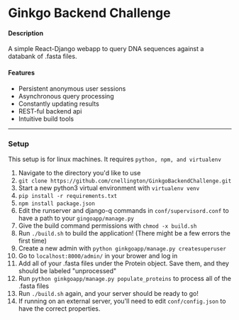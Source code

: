 # Ginkgo Backend Challenge
#### Description
A simple React-Django webapp to query DNA sequences against a databank of .fasta files.
#### Features
* Persistent anonymous user sessions
* Asynchronous query processing
* Constantly updating results
* REST-ful backend api
* Intuitive build tools
---
### Setup
This setup is for linux machines. It requires ```python, npm, and virtualenv```
1. Navigate to the directory you'd like to use
2. ```git clone https://github.com/cnellington/GinkgoBackendChallenge.git```
3. Start a new python3 virtual environment with ```virtualenv venv```
4. ```pip install -r requirements.txt```
5. ```npm install package.json```
6. Edit the runserver and django-q commands in ```conf/supervisord.conf``` to have a path to your ```gingoapp/manage.py```
7. Give the build command permissions with ```chmod -x build.sh```
8. Run ```./build.sh``` to build the application! (There might be a few errors the first time)
9. Create a new admin with ```python ginkgoapp/manage.py createsuperuser```
10. Go to ```localhost:8000/admin/``` in your brower and log in
11. Add all of your .fasta files under the Protein object. Save them, and they should be labeled "unprocessed"
12. Run ```python ginkgoapp/manage.py populate_proteins``` to process all of the .fasta files
13. Run ```./build.sh``` again, and your server should be ready to go!
14. If running on an external server, you'll need to edit ```conf/config.json``` to have the correct properties. 
